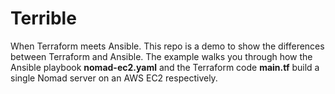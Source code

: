 # Terrible
When Terraform meets Ansible.  This repo is a demo to show the differences between Terraform and Ansible. The example walks you through how the Ansible playbook **nomad-ec2.yaml** and the Terraform code **main.tf** build a single Nomad server on an AWS EC2 respectively.
